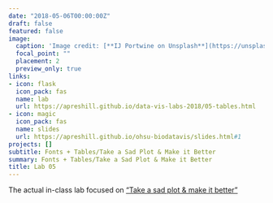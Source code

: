 ```yaml
---
date: "2018-05-06T00:00:00Z"
draft: false
featured: false
image:
  caption: 'Image credit: [**IJ Portwine on Unsplash**](https://unsplash.com/photos/8d2jmS73Oz8)'
  focal_point: ""
  placement: 2
  preview_only: true
links:
- icon: flask
  icon_pack: fas
  name: lab
  url: https://apreshill.github.io/data-vis-labs-2018/05-tables.html
- icon: magic
  icon_pack: fas
  name: slides
  url: https://apreshill.github.io/ohsu-biodatavis/slides.html#1
projects: []
subtitle: Fonts + Tables/Take a Sad Plot & Make it Better
summary: Fonts + Tables/Take a Sad Plot & Make it Better
title: Lab 05
---
```


The actual in-class lab focused on [“Take a sad plot & make it better”](https://alison.rbind.io/talk/2018-ohsu-sad-plot-better/)


